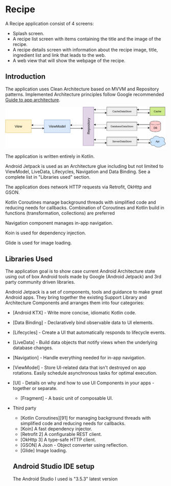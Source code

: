
# Recipe

A Recipe application  consist of 4 screens:
 * Splash screen.
 * A recipe list screen with items containing the title and the image of the recipe.
 * A recipe details screen with information about the recipe image, title, ingredient list and link that leads to the web.
 * A web view that will show the webpage of the recipe.

Introduction
------------
The application uses Clean Architecture based on MVVM and Repository patterns. Implemented
Architecture principles follow Google recommended [Guide to app architecture](https://developer.android.com/jetpack/docs/guide).

![Guide to app architecture](screenshots/app_architecture.png "Guide to app architecture")

The application is written entirely in Kotlin.

Android Jetpack is used as an Architecture glue including but not limited to ViewModel, LiveData,
Lifecycles, Navigation and Data Binding. See a complete list in "Libraries used" section.

The application does network HTTP requests via Retrofit, OkHttp and GSON.

Kotlin Coroutines manage background threads with simplified code and reducing needs for callbacks.
Combination of Coroutines and Kotlin build in functions (transformation, collections) are preferred

Navigation component manages in-app navigation.

Koin is used for dependency injection.

Glide is used for image loading.

 Libraries Used
 --------------

 The application goal is to show case current Android Architecture state using out of box
 Android tools made by Google (Android Jetpack) and 3rd party community driven libraries.

 Android Jetpack is a set of components, tools and guidance to make great Android apps. They bring
 together the existing Support Library and Architecture Components and arranges them into four
 categories:
   * [Android KTX] - Write more concise, idiomatic Kotlin code.
   * [Data Binding] - Declaratively bind observable data to UI elements.
   * [Lifecycles] - Create a UI that automatically responds to lifecycle events.
   * [LiveData] - Build data objects that notify views when the underlying database changes.
   * [Navigation] - Handle everything needed for in-app navigation.
   * [ViewModel] - Store UI-related data that isn't destroyed on app rotations. Easily schedule
      asynchronous tasks for optimal execution.
 * [UI] - Details on why and how to use UI Components in your apps - together or separate.
   * [Fragment] - A basic unit of composable UI.
 * Third party
   * [Kotlin Coroutines][91] for managing background threads with simplified code
      and reducing needs for callbacks.
   * [Koin] A fast dependency injector.
   * [Retrofit 2] A configurable REST client.
   * [OkHttp 3] A type-safe HTTP client.
   * [GSON] A Json - Object converter using reflection.
   * [Glide] Image loading.

   Android Studio IDE setup
   ------------------------
   The  Android Studio I used is  "3.5.3" latest version
